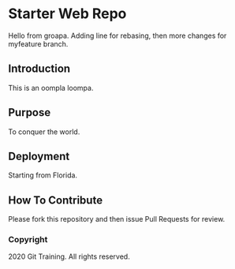 # Starter Web Repo

Hello from groapa. Adding line for rebasing, then  more changes for myfeature branch.

## Introduction

This is an oompla loompa.

## Purpose

To conquer the world.

## Deployment

Starting from Florida.

## How To Contribute

Please fork this repository and then issue Pull Requests for review.

### Copyright

2020 Git Training. All rights reserved.